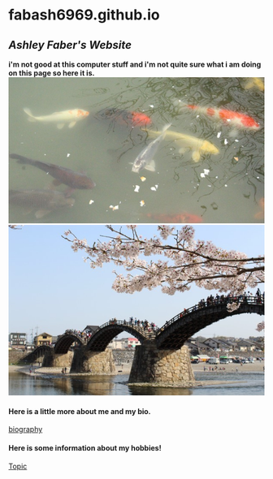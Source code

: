 # fabash6969.github.io
## ***Ashley Faber's Website***
**i'm not good at this computer stuff and i'm not quite sure what i am doing on this page so here it is.**
![photo of fish](fish-1.jpg)
![Photo of the kintai bridge i took](kintai1e!.jpg)
#### Here is a little more about me and my bio.
[biography](bio)
#### Here is some information about my hobbies! 
[Topic](topic)


